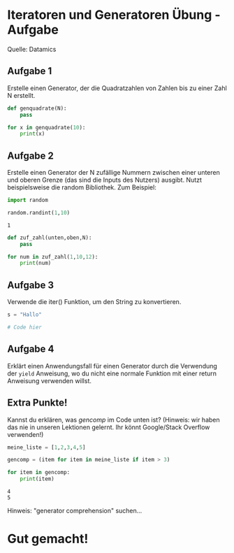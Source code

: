# Iteratoren und Generatoren Übung - Aufgabe

Quelle: Datamics

## Aufgabe 1

Erstelle einen Generator, der die Quadratzahlen von Zahlen bis zu einer Zahl N erstellt.


```python
def genquadrate(N):
    pass
```


```python
for x in genquadrate(10):
    print(x)
```

## Aufgabe 2

Erstelle einen Generator der N zufällige Nummern zwischen einer unteren und oberen Grenze (das sind die Inputs des Nutzers) ausgibt. Nutzt beispielsweise die random Bibliothek. Zum Beispiel:


```python
import random

random.randint(1,10)
```




    1




```python
def zuf_zahl(unten,oben,N):
    pass
```


```python
for num in zuf_zahl(1,10,12):
    print(num)
```

## Aufgabe 3

Verwende die iter() Funktion, um den String zu konvertieren.


```python
s = "Hallo"

# Code hier

```

## Aufgabe 4

Erklärt einen Anwendungsfall für einen Generator durch die Verwendung der `yield` Anweisung, wo du nicht eine normale Funktion mit einer return Anweisung verwenden willst.

## Extra Punkte!

Kannst du erklären, was <i>gencomp</i> im Code unten ist? (Hinweis: wir haben das nie in unseren Lektionen gelernt. Ihr könnt Google/Stack Overflow verwenden!)


```python
meine_liste = [1,2,3,4,5]

gencomp = (item for item in meine_liste if item > 3)

for item in gencomp:
    print(item)
```

    4
    5


Hinweis: "generator comprehension" suchen...

# Gut gemacht!
